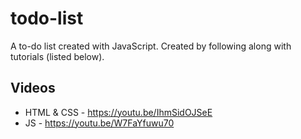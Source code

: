 # todo-list
A to-do list created with JavaScript. Created by following along with tutorials (listed below).

## Videos

* HTML & CSS - https://youtu.be/IhmSidOJSeE
* JS - https://youtu.be/W7FaYfuwu70
